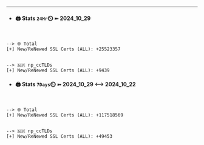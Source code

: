 

---
- #### 🖨️ **Stats** `24Hr`⏲️ ➼ 2024_10_29
```console


--> 🌐 Total
[+] New/ReNewed SSL Certs (ALL): +25523357


--> 🇳🇵 np_ccTLDs
[+] New/ReNewed SSL Certs (ALL): +9439

```

- #### 🖨️ **Stats** `7Days`⏲️ ➼ 2024_10_29 <--> 2024_10_22
```console


--> 🌐 Total
[+] New/ReNewed SSL Certs (ALL): +117518569


--> 🇳🇵 np_ccTLDs
[+] New/ReNewed SSL Certs (ALL): +49453

```

